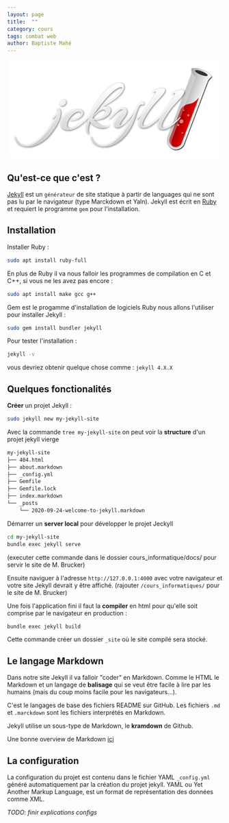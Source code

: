```yaml
---
layout: page
title:  ""
category: cours
tags: combat web
author: Baptiste Mahé
---
```

![Jekyll logo](../../assets/jekyll_logo.png)

## Qu'est-ce que c'est ?

[Jekyll](https://jekyllrb.com/) est un `générateur` de site statique à partir de languages qui ne sont pas lu par le navigateur (type Marckdown et Yaln). Jekyll est écrit en [Ruby](https://www.ruby-lang.org/fr/) et requiert le programme `gem` pour l'installation.

## Installation

Installer Ruby :
~~~ sh
sudo apt install ruby-full
~~~

En plus de Ruby il va nous falloir les programmes de compilation en C et C++, si vous ne les avez pas encore :
~~~ sh
sudo apt install make gcc g++
~~~

Gem est le progamme d'installation de logiciels Ruby nous allons l'utiliser pour installer Jekyll :
~~~ sh
sudo gem install bundler jekyll
~~~

Pour tester l'installation :
~~~ sh
jekyll -v
~~~
vous devriez obtenir quelque chose comme : `jekyll 4.X.X`

## Quelques fonctionalités

**Créer** un projet Jekyll :
~~~ sh
sudo jekyll new my-jekyll-site
~~~

Avec la commande `tree my-jekyll-site` on peut voir la **structure** d'un projet jekyll vierge
~~~ sh
my-jekyll-site
├── 404.html
├── about.markdown
├── _config.yml
├── Gemfile
├── Gemfile.lock
├── index.markdown
└── _posts
    └── 2020-09-24-welcome-to-jekyll.markdown
~~~
 
Démarrer un **server local** pour développer le projet Jeckyll
~~~ sh
cd my-jekyll-site
bundle exec jekyll serve
~~~
(executer cette commande dans le dossier cours_informatique/docs/ pour servir le site de M. Brucker)

Ensuite naviguer à l'adresse `http://127.0.0.1:4000` avec votre navigateur et votre site Jekyll devrait y être affiché. (rajouter `/cours_informatiques/` pour le site de M. Brucker)

Une fois l'application fini il faut la **compiler** en html pour qu'elle soit comprise par le navigateur en production :
~~~ sh
bundle exec jekyll build
~~~
Cette commande créer un dossier `_site` où le site compilé sera stocké.

## Le langage Markdown

Dans notre site Jekyll il va falloir "coder" en Markdown. Comme le HTML le Markdown et un langage de **balisage** qui se veut être facile à lire par les humains (mais du coup moins facile pour les navigateurs...).

C'est le langages de base des fichiers README sur GitHub. Les fichiers `.md` et `.marckdown` sont les fichiers interprétés en Markdown.

Jekyll utilise un sous-type de Markdown, le **kramdown** de Github.

Une bonne overview de Markdown [ici](https://guides.github.com/features/mastering-markdown/)

## La configuration

La configuration du projet est contenu dans le fichier YAML `_config.yml` généré automatiquement par la création du projet jekyll. YAML ou Yet Another Markup Language, est un format de représentation des données comme XML.

*TODO: finir explications configs*
